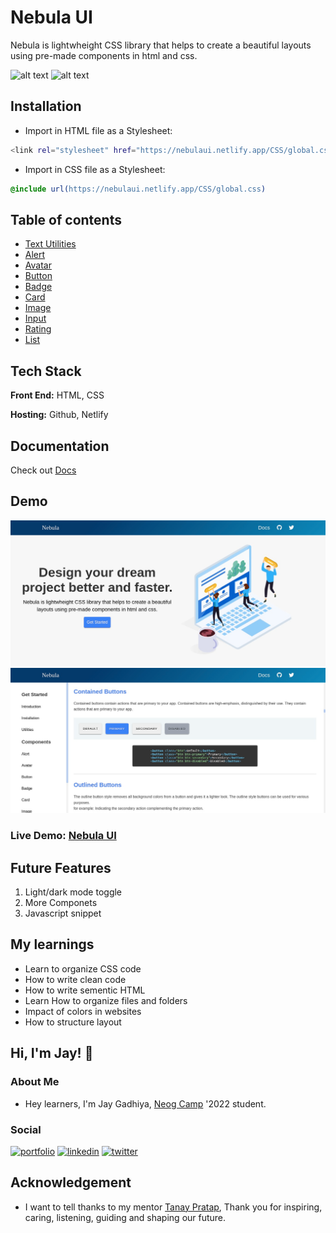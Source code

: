 
# Nebula UI

Nebula is lightwheight CSS library that helps to create a beautiful layouts using pre-made components in html and css.

![alt text](https://img.shields.io/badge/-HTML-orange)
![alt text](https://img.shields.io/badge/-CSS-blue)

## Installation

* Import in HTML file as a Stylesheet:
```bash
<link rel="stylesheet" href="https://nebulaui.netlify.app/CSS/global.css">
```
* Import in CSS file as a Stylesheet:
 ```css
@include url(https://nebulaui.netlify.app/CSS/global.css)
```

## Table of contents
* [Text Utilities](https://nebulaui.netlify.app/documentation/docs#utilities)
* [Alert](https://nebulaui.netlify.app/documentation/docs#alert)
* [Avatar](https://nebulaui.netlify.app/documentation/docs#avatar)
* [Button](https://nebulaui.netlify.app/documentation/docs#button)
* [Badge](https://nebulaui.netlify.app/documentation/docs#badge)
* [Card](https://nebulaui.netlify.app/documentation/docs#card)
* [Image](https://nebulaui.netlify.app/documentation/docs#image)
* [Input](https://nebulaui.netlify.app/documentation/docs#input)
* [Rating](https://nebulaui.netlify.app/documentation/docs#rating)
* [List](https://nebulaui.netlify.app/documentation/docs#list)

## Tech Stack
**Front End:** HTML, CSS

**Hosting:** Github, Netlify

## Documentation

 Check out [Docs](https://nebulaui.netlify.app/documentation/docs)
 
## Demo
![image](https://github.com/Jay-Gadhiya/nebula-ui/blob/dev/images/landing-page.png)
![image](https://github.com/Jay-Gadhiya/nebula-ui/blob/dev/images/doc.png)

### Live Demo: [Nebula UI](https://nebulaui.netlify.app/)


## Future Features

1. Light/dark mode toggle
2. More Componets
3. Javascript snippet

## My learnings
* Learn to organize CSS code
* How to write clean code
* How to write sementic HTML
* Learn How to organize files and folders
* Impact of colors in websites
* How to structure layout 

## Hi, I'm Jay! 👋
### About Me
* Hey learners, I'm Jay Gadhiya, [Neog Camp](https://neog.camp/) '2022 student.
### Social 
[![portfolio](https://img.shields.io/badge/my_portfolio-000?style=for-the-badge&logo=ko-fi&logoColor=white)](https://jay-gadhiya.netlify.app/)
[![linkedin](https://img.shields.io/badge/linkedin-0A66C2?style=for-the-badge&logo=linkedin&logoColor=white)](https://www.linkedin.com/in/jay-gadhiya-2009a6192/)
[![twitter](https://img.shields.io/badge/twitter-1DA1F2?style=for-the-badge&logo=twitter&logoColor=white)](https://twitter.com/JayGadhiya7)


## Acknowledgement
* I want to tell thanks to my mentor [Tanay Pratap](https://twitter.com/tanaypratap), Thank you for inspiring, caring, listening, guiding and shaping our future.

